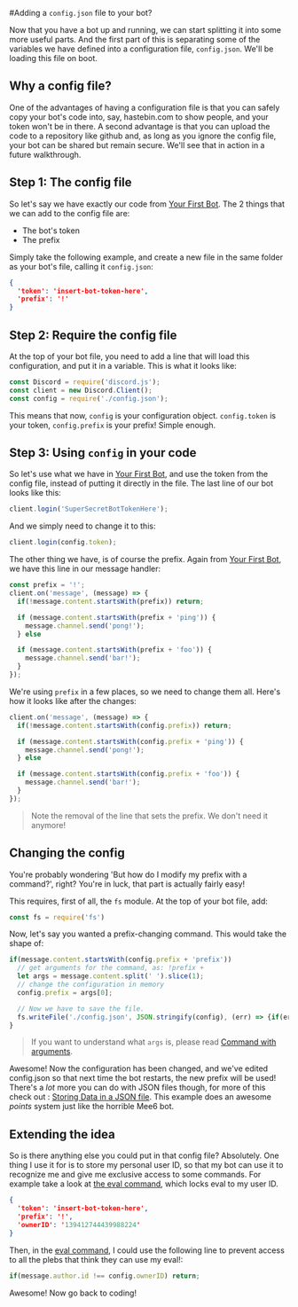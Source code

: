 #Adding a `config.json` file to your bot?

Now that you have a bot up and running, we can start splitting it into some more useful parts. And the first part of this is separating some of the variables we have defined into a configuration file, `config.json`. We'll be loading this file on boot.

## Why a config file?

One of the advantages of having a configuration file is that you can safely copy your bot's code into, say, hastebin.com to show people, and your token won't be in there. A second advantage is that you can upload the code to a repository like github and, as long as you ignore the config file, your bot can be shared but remain secure. We'll see that in action in a future walkthrough.

## Step 1: The config file

So let's say we have exactly our code from [Your First Bot](/coding-walkthroughs/your_basic_bot.md). The 2 things that we can add to the config file are:

* The bot's token
* The prefix

Simply take the following example, and create a new file in the same folder as your bot's file, calling it `config.json`:

```json
{
  'token': 'insert-bot-token-here',
  'prefix': '!'
}
```

## Step 2: Require the config file

At the top of your bot file, you need to add a line that will load this configuration, and put it in a variable. This is what it looks like:

```js
const Discord = require('discord.js');
const client = new Discord.Client();
const config = require('./config.json');
```

This means that now, `config` is your configuration object. `config.token` is your token, `config.prefix` is your prefix! Simple enough.

## Step 3: Using `config` in your code

So let's use what we have in [Your First Bot](/coding-walkthroughs/your_basic_bot.md), and use the token from the config file, instead of putting it directly in the file. The last line of our bot looks like this:

```js
client.login('SuperSecretBotTokenHere');
```

And we simply need to change it to this:

```js
client.login(config.token);
```

The other thing we have, is of course the prefix. Again from [Your First Bot](/coding-walkthroughs/your_basic_bot.md), we have this line in our message handler:

```js
const prefix = '!';
client.on('message', (message) => {
  if(!message.content.startsWith(prefix)) return;

  if (message.content.startsWith(prefix + 'ping')) {
    message.channel.send('pong!');
  } else

  if (message.content.startsWith(prefix + 'foo')) {
    message.channel.send('bar!');
  }
});
```

We're using `prefix` in a few places, so we need to change them all. Here's how it looks like after the changes:

```js
client.on('message', (message) => {
  if(!message.content.startsWith(config.prefix)) return;

  if (message.content.startsWith(config.prefix + 'ping')) {
    message.channel.send('pong!');
  } else

  if (message.content.startsWith(config.prefix + 'foo')) {
    message.channel.send('bar!');
  }
});
```

> Note the removal of the line that sets the prefix. We don't need it anymore!

## Changing the config

You're probably wondering 'But how do I modify my prefix with a command?', right? You're in luck, that part is actually fairly easy!

This requires, first of all, the `fs` module. At the top of your bot file, add:

```js
const fs = require('fs')
```

Now, let's say you wanted a prefix-changing command. This would take the shape of:

```js
if(message.content.startsWith(config.prefix + 'prefix'))
  // get arguments for the command, as: !prefix +
  let args = message.content.split(' ').slice(1);
  // change the configuration in memory
  config.prefix = args[0];

  // Now we have to save the file.
  fs.writeFile('./config.json', JSON.stringify(config), (err) => {if(err) console.error(err)});
}
```

> If you want to understand what `args` is, please read [Command with arguments](/samples/command_with_arguments.md).

Awesome! Now the configuration has been changed, and we've edited config.json so that next time the bot restarts, the new prefix will be used! There's a _lot_ more you can do with JSON files though, for more of this check out : [Storing Data in a JSON file](/storing-data-in-a-json-file.md). This example does an awesome _points_ system just like the horrible Mee6 bot.

## Extending the idea

So is there anything else you could put in that config file? Absolutely. One thing I use it for is to store my personal user ID, so that my bot can use it to recognize me and give me exclusive access to some commands. For example take a look at [the eval command](/samples/making-an-eval-command.md), which locks eval to my user ID.

```json
{
  'token': 'insert-bot-token-here',
  'prefix': '!',
  'ownerID': '139412744439988224'
}
```

Then, in the [eval command](/samples/making-an-eval-command.md), I could use the following line to prevent access to all the plebs that think they can use my eval!:

```js
if(message.author.id !== config.ownerID) return;
```

Awesome! Now go back to coding!
